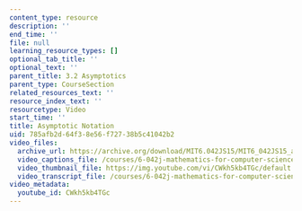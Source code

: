 ```yaml
---
content_type: resource
description: ''
end_time: ''
file: null
learning_resource_types: []
optional_tab_title: ''
optional_text: ''
parent_title: 3.2 Asymptotics
parent_type: CourseSection
related_resources_text: ''
resource_index_text: ''
resourcetype: Video
start_time: ''
title: Asymptotic Notation
uid: 785afb2d-64f3-8e56-f727-38b5c41042b2
video_files:
  archive_url: https://archive.org/download/MIT6.042JS15/MIT6_042JS15_asymptoticnotation_ipod.mp4
  video_captions_file: /courses/6-042j-mathematics-for-computer-science-spring-2015/3f2f9b590cc75d5591bd4e8119c13333_CWkh5kb4TGc.vtt
  video_thumbnail_file: https://img.youtube.com/vi/CWkh5kb4TGc/default.jpg
  video_transcript_file: /courses/6-042j-mathematics-for-computer-science-spring-2015/a48e974004bdad8037c6f8b9d30797c6_CWkh5kb4TGc.pdf
video_metadata:
  youtube_id: CWkh5kb4TGc
---
```

